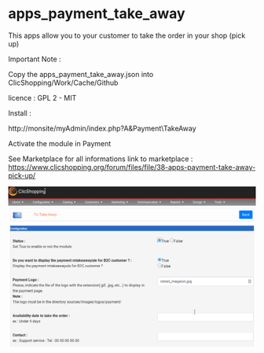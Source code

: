 # apps_payment_take_away

This apps allow you to your customer to take the order in your shop (pick up)

Important Note :

Copy the apps_payment_take_away.json into ClicShopping/Work/Cache/Github

licence  : GPL 2 - MIT

Install :

http://monsite/myAdmin/index.php?A&Payment\TakeAway

Activate the module in Payment

See Marketplace for all informations
link to marketplace : https://www.clicshopping.org/forum/files/file/38-apps-payment-take-away-pick-up/

![takeaway](https://github.com/ClicShoppingOfficialModulesV3/apps_payment_take_away/blob/master/ModuleInfosJson/takeaway.png)



